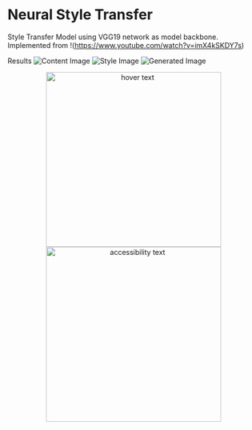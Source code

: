 # Neural Style Transfer

Style Transfer Model using VGG19 network as model backbone.
Implemented from !(https://www.youtube.com/watch?v=imX4kSKDY7s) 

Results
![Content Image](https://github.com/Nabeel-Jo/nst/blob/master/Images/Input/Input_Margot_1.jpg?raw=true "Content Image")
![Style Image](https://github.com/Nabeel-Jo/nst/blob/master/Images/Style/Style_Picasso_2.jpg?raw=true "Style Image")
![Generated Image](https://github.com/Nabeel-Jo/nst/blob/master/Output/generated_2.jpg?raw=true "Output Image")

<p align="center">
  <img src="https://github.com/Nabeel-Jo/nst/blob/master/Images/Input/Input_Margot_1.jpg" width="350" title="hover text">
  <img src="https://github.com/Nabeel-Jo/nst/blob/master/Images/Style/Style_Picasso_2.jpg" width="350" alt="accessibility text">
</p>
